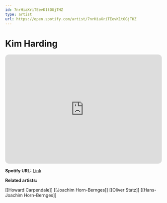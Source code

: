 ```yaml
---
id: 7nrHiaXriTEevK1tOGjTHZ
type: artist
url: https://open.spotify.com/artist/7nrHiaXriTEevK1tOGjTHZ
---
```

# Kim Harding

<iframe style="border-radius:12px" src="https://open.spotify.com/embed/artist/7nrHiaXriTEevK1tOGjTHZ" width="100%" height="352" frameBorder="0" allowfullscreen="" allow="autoplay; clipboard-write; encrypted-media; fullscreen; picture-in-picture" loading="lazy"></iframe>

**Spotify URL:** [Link](https://open.spotify.com/artist/7nrHiaXriTEevK1tOGjTHZ)

**Related artists:**

[[Howard Carpendale]]
[[Joachim Horn-Bernges]]
[[Oliver Statz]]
[[Hans-Joachim Horn-Bernges]]
